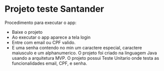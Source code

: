 #  Projeto teste Santander
Procedimento para executar o app:
- Baixe o projeto 
- Ao executar o app aparece a tela login
- Entre com email ou CPF valido.
- E uma senha contendo no min um caractere especial, caractere maiusculo e um alphanumerico.
O projeto foi criado na linguagem Java usando a arquitetura MVP.
O projeto possui Teste Unitario onde testa as funcionalidades email, CPF, e senha.
